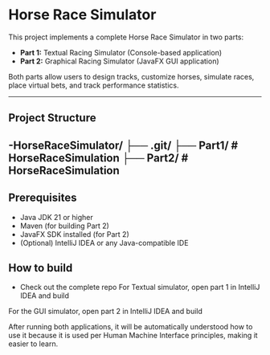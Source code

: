 # Horse Race Simulator

This project implements a complete Horse Race Simulator in two parts:

- **Part 1:** Textual Racing Simulator (Console-based application)
- **Part 2:** Graphical Racing Simulator (JavaFX GUI application)

Both parts allow users to design tracks, customize horses, simulate races, place virtual bets, and track performance statistics.

---

## Project Structure

-HorseRaceSimulator/ ├── .git/ ├── Part1/ # HorseRaceSimulation ├── Part2/ # HorseRaceSimulation
---

## Prerequisites

- Java JDK 21 or higher
- Maven (for building Part 2)
- JavaFX SDK installed (for Part 2)
- (Optional) IntelliJ IDEA or any Java-compatible IDE

## How to build

- Check out the complete repo
For Textual simulator, open part 1 in IntelliJ IDEA and build

For the GUI simulator, open part 2 in IntelliJ IDEA and build

After running both applications, it will be automatically understood how to use it because it is used per Human Machine Interface principles, making it easier to learn.




